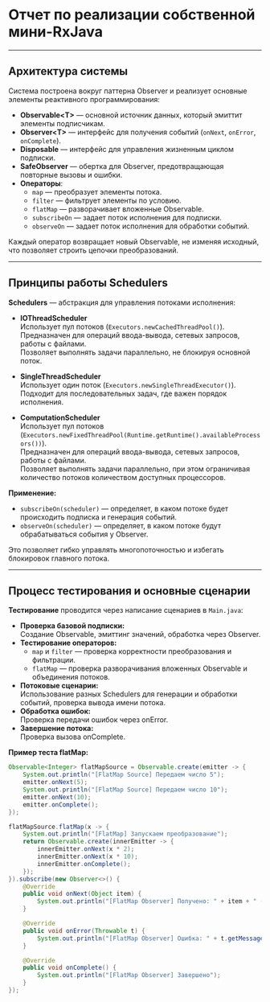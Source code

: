 # Отчет по реализации собственной мини-RxJava

---

## Архитектура системы

Система построена вокруг паттерна Observer и реализует основные элементы реактивного программирования:

- **Observable\<T\>** — основной источник данных, который эмиттит элементы подписчикам.
- **Observer\<T\>** — интерфейс для получения событий (`onNext`, `onError`, `onComplete`).
- **Disposable** — интерфейс для управления жизненным циклом подписки.
- **SafeObserver** — обертка для Observer, предотвращающая повторные вызовы и ошибки.
- **Операторы**:  
  - `map` — преобразует элементы потока.
  - `filter` — фильтрует элементы по условию.
  - `flatMap` — разворачивает вложенные Observable.
  - `subscribeOn` — задает поток исполнения для подписки.
  - `observeOn` — задает поток исполнения для обработки событий.

Каждый оператор возвращает новый Observable, не изменяя исходный, что позволяет строить цепочки преобразований.

---

## Принципы работы Schedulers

**Schedulers** — абстракция для управления потоками исполнения:

- **IOThreadScheduler**  
  Использует пул потоков (`Executors.newCachedThreadPool()`).  
  Предназначен для операций ввода-вывода, сетевых запросов, работы с файлами.  
  Позволяет выполнять задачи параллельно, не блокируя основной поток.

- **SingleThreadScheduler**  
  Использует один поток (`Executors.newSingleThreadExecutor()`).  
  Подходит для последовательных задач, где важен порядок исполнения.

- **ComputationScheduler**  
  Использует пул потоков (`Executors.newFixedThreadPool(Runtime.getRuntime().availableProcessors())`).  
  Предназначен для операций ввода-вывода, сетевых запросов, работы с файлами.  
  Позволяет выполнять задачи параллельно, при этом ограничивая количество потоков количеством доступных процессоров.

**Применение:**  
- `subscribeOn(scheduler)` — определяет, в каком потоке будет происходить подписка и генерация событий.
- `observeOn(scheduler)` — определяет, в каком потоке будут обрабатываться события у Observer.

Это позволяет гибко управлять многопоточностью и избегать блокировок главного потока.

---

## Процесс тестирования и основные сценарии

**Тестирование** проводится через написание сценариев в `Main.java`:

- **Проверка базовой подписки:**  
  Создание Observable, эмиттинг значений, обработка через Observer.
- **Тестирование операторов:**  
  - `map` и `filter` — проверка корректности преобразования и фильтрации.
  - `flatMap` — проверка разворачивания вложенных Observable и объединения потоков.
- **Потоковые сценарии:**  
  Использование разных Schedulers для генерации и обработки событий, проверка вывода имени потока.
- **Обработка ошибок:**  
  Проверка передачи ошибок через onError.
- **Завершение потока:**  
  Проверка вызова onComplete.

**Пример теста flatMap:**
```java
Observable<Integer> flatMapSource = Observable.create(emitter -> {
    System.out.println("[FlatMap Source] Передаем число 5");
    emitter.onNext(5);
    System.out.println("[FlatMap Source] Передаем число 10");
    emitter.onNext(10);
    emitter.onComplete();
});

flatMapSource.flatMap(x -> {
    System.out.println("[FlatMap] Запускаем преобразование");
    return Observable.create(innerEmitter -> {
        innerEmitter.onNext(x * 2);
        innerEmitter.onNext(x * 10);
        innerEmitter.onComplete();
    });
}).subscribe(new Observer<>() {
    @Override
    public void onNext(Object item) {
        System.out.println("[FlatMap Observer] Получено: " + item + " (Преобразованное число) ");
    }

    @Override
    public void onError(Throwable t) {
        System.out.println("[FlatMap Observer] Ошибка: " + t.getMessage());
    }

    @Override
    public void onComplete() {
        System.out.println("[FlatMap Observer] Завершено");
    }
});